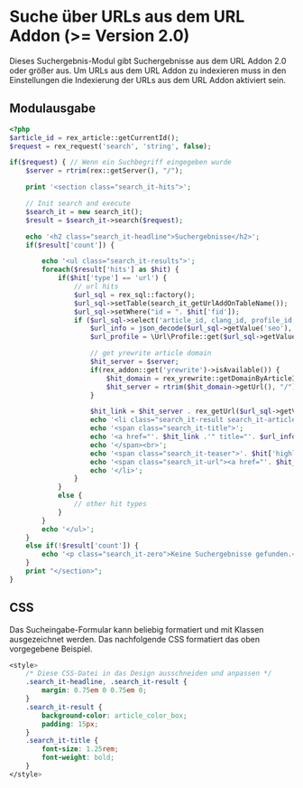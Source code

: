 # Suche über URLs aus dem URL Addon (>= Version 2.0)

Dieses Suchergebnis-Modul gibt Suchergebnisse aus dem URL Addon 2.0 oder größer aus. Um URLs aus dem URL Addon zu indexieren muss in den Einstellungen die Indexierung der URLs aus dem URL Addon aktiviert sein.

## Modulausgabe

```php
<?php
$article_id = rex_article::getCurrentId();
$request = rex_request('search', 'string', false);

if($request) { // Wenn ein Suchbegriff eingegeben wurde
	$server = rtrim(rex::getServer(), "/");

	print '<section class="search_it-hits">';

	// Init search and execute
    $search_it = new search_it();
    $result = $search_it->search($request);

	echo '<h2 class="search_it-headline">Suchergebnisse</h2>';
	if($result['count']) {

		echo '<ul class="search_it-results">';
        foreach($result['hits'] as $hit) {
            if($hit['type'] == 'url') {
				// url hits
				$url_sql = rex_sql::factory();
				$url_sql->setTable(search_it_getUrlAddOnTableName());
				$url_sql->setWhere("id = ". $hit['fid']);
				if ($url_sql->select('article_id, clang_id, profile_id, data_id, seo')) {
					$url_info = json_decode($url_sql->getValue('seo'), true);
					$url_profile = \Url\Profile::get($url_sql->getValue('profile_id'));

					// get yrewrite article domain
					$hit_server = $server;
					if(rex_addon::get('yrewrite')->isAvailable()) {
						$hit_domain = rex_yrewrite::getDomainByArticleId($url_sql->getValue('article_id'), $url_sql->getValue('clang_id'));
						$hit_server = rtrim($hit_domain->getUrl(), "/");
					}

					$hit_link = $hit_server . rex_getUrl($url_sql->getValue('article_id'), $url_sql->getValue('clang_id'), [$url_profile->getNamespace() => $url_sql->getValue('data_id'), 'search_highlighter' => $request]);
					echo '<li class="search_it-result search_it-article">';
					echo '<span class="search_it-title">';
					echo '<a href="'. $hit_link .'" title="'. $url_info['title'] .'">'. $url_info['title'] .'</a>';
					echo '</span><br>';
					echo '<span class="search_it-teaser">'. $hit['highlightedtext'] .'</span><br>';
					echo '<span class="search_it-url"><a href="'. $hit_link .'" title="'. $url_info['title'] .'">'.$hit_server.rex_getUrl($url_sql->getValue('article_id'), $url_sql->getValue('clang_id'), [$url_profile->getNamespace() => $url_sql->getValue('data_id')]).'</a></span>';
					echo '</li>';
				}
            }
			else {
                // other hit types
            }
        }
        echo '</ul>';
    }
	else if(!$result['count']) {
		echo '<p class="search_it-zero">Keine Suchergebnisse gefunden.</p>';
	}
	print "</section>";
}
```

## CSS

Das Sucheingabe-Formular kann beliebig formatiert und mit Klassen ausgezeichnet werden. Das nachfolgende CSS formatiert das oben vorgegebene Beispiel.

```css
<style>
    /* Diese CSS-Datei in das Design ausschneiden und anpassen */
	.search_it-headline, .search_it-result {
		margin: 0.75em 0 0.75em 0;
	}
	.search_it-result {
		background-color: article_color_box;
		padding: 15px;
	}
	.search_it-title {
		font-size: 1.25rem;
		font-weight: bold;
	}
</style>
```
